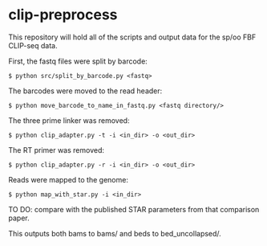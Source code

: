 # clip-preprocess

This repository will hold all of the scripts and output data for the sp/oo FBF CLIP-seq data.

First, the fastq files were split by barcode: 

	$ python src/split_by_barcode.py <fastq>

The barcodes were moved to the read header: 

	$ python move_barcode_to_name_in_fastq.py <fastq directory/>

The three prime linker was removed:

	$ python clip_adapter.py -t -i <in_dir> -o <out_dir>

The RT primer was removed:

	$ python clip_adapter.py -r -i <in_dir> -o <out_dir>

Reads were mapped to the genome:

	$ python map_with_star.py -i <in_dir>

TO DO: compare with the published STAR parameters from that comparison paper.

This outputs both bams to bams/ and beds to bed_uncollapsed/.


